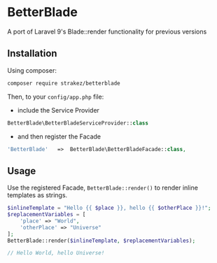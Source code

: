 # BetterBlade
A port of Laravel 9's Blade::render functionality for previous versions

## Installation

Using composer:

```bash
composer require strakez/betterblade 
```

Then, to your `config/app.php` file:

- include the Service Provider
```php
BetterBlade\BetterBladeServiceProvider::class
```

- and then register the Facade
```php
'BetterBlade'   =>  BetterBlade\BetterBladeFacade::class,
```

## Usage

Use the registered Facade, `BetterBlade::render()` to render inline templates as strings.

```php
$inlineTemplate = "Hello {{ $place }}, hello {{ $otherPlace }}!";
$replacementVariables = [
    'place' => "World",
    'otherPlace' => "Universe"
];
BetterBlade::render($inlineTemplate, $replacementVariables);

// Hello World, hello Universe!
```